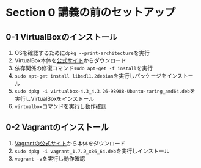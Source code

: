 # Section 0 講義の前のセットアップ

## 0-1 VirtualBoxのインストール
1. OSを確認するために`dpkg --print-architecture`を実行
2. VirtualBox本体を[公式サイト](https://www.virtualbox.org/wiki/Linux_Downloads)からダウンロード
3. 依存関係の修復コマンド`sudo apt-get -f install`を実行
4. `sudo apt-get install libsdl1.2debian`を実行しパッケージをインストール
5. `sudo dpkg -i virtualbox-4.3_4.3.26-98988-Ubuntu-raring_amd64.deb`を実行しVirtualBoxをインストール
6. `virtualbox`コマンドを実行し動作確認

## 0-2 Vagrantのインストール
1. [Vagrantの公式サイト](http://www.vagrantup.com/downloads)から本体をダウンロード
2. `sudo dpkg -i vagrant_1.7.2_x86_64.deb`を実行しインストール
3. `vagrant -v`を実行し動作確認


